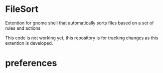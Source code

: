 # FileSort
Extention for gnome shell that automatically sorts files based on a set of rules and actions

This code is not working yet, this repository is for tracking changes as this extention is developed.

# preferences
